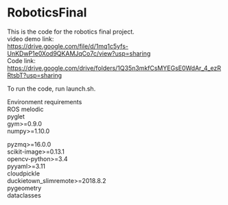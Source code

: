 # RoboticsFinal
This is the code for the robotics final project.    
video demo link:    
https://drive.google.com/file/d/1mq1c5yfs-UnKDwP1e0Xod9QKAMJqCo7c/view?usp=sharing     
Code link:    
https://drive.google.com/drive/folders/1Q35n3mkfCsMYEGsE0WdAr_4_ezRRtsbT?usp=sharing    

To run the code, run launch.sh.     

Environment requirements    
ROS melodic    
pyglet    
gym>=0.9.0    
numpy>=1.10.0    

pyzmq>=16.0.0    
scikit-image>=0.13.1    
opencv-python>=3.4    
pyyaml>=3.11    
cloudpickle    
duckietown_slimremote>=2018.8.2    
pygeometry    
dataclasses    
